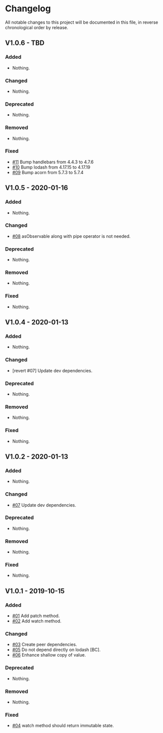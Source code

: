 # Changelog

All notable changes to this project will be documented in this file, in reverse chronological order by release.

## V1.0.6 - TBD

### Added

- Nothing.

### Changed

- Nothing.

### Deprecated

- Nothing.

### Removed

- Nothing.

### Fixed

- [#11](https://github.com/elie29/store/pull/11) Bump handlebars from 4.4.3 to 4.7.6
- [#10](https://github.com/elie29/store/pull/10) Bump lodash from 4.17.15 to 4.17.19
- [#09](https://github.com/elie29/store/pull/9) Bump acorn from 5.7.3 to 5.7.4

## V1.0.5 - 2020-01-16

### Added

- Nothing.

### Changed

- [#08](https://github.com/elie29/store/issues/8) asObservable along with pipe operator is not needed.

### Deprecated

- Nothing.

### Removed

- Nothing.

### Fixed

- Nothing.

## V1.0.4 - 2020-01-13

### Added

- Nothing.

### Changed

- [revert #07] Update dev dependencies.

### Deprecated

- Nothing.

### Removed

- Nothing.

### Fixed

- Nothing.

## V1.0.2 - 2020-01-13

### Added

- Nothing.

### Changed

- [#07](https://github.com/elie29/store/issues/7) Update dev dependencies.

### Deprecated

- Nothing.

### Removed

- Nothing.

### Fixed

- Nothing.

## V1.0.1 - 2019-10-15

### Added

- [#01](https://github.com/elie29/store/issues/1) Add patch method.
- [#02](https://github.com/elie29/store/issues/2) Add watch method.

### Changed

- [#03](https://github.com/elie29/store/issues/3) Create peer dependencies.
- [#05](https://github.com/elie29/store/issues/5) Do not depend directly on lodash [BC].
- [#06](https://github.com/elie29/store/issues/6) Enhance shallow copy of value.

### Deprecated

- Nothing.

### Removed

- Nothing.

### Fixed

- [#04](https://github.com/elie29/store/issues/4) watch method should return immutable state.
